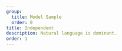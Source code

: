 ```yaml
---
group:
  title: Model Sample
  order: 0
title: Independent
description: Natural language is dominant.
order: 1
---
```


<code src="./independent.tsx" title="Independent" compact iframe="800"></code>
